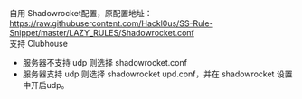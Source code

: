 自用 Shadowrocket配置，原配置地址：https://raw.githubusercontent.com/Hackl0us/SS-Rule-Snippet/master/LAZY_RULES/Shadowrocket.conf  
支持 Clubhouse
- 服务器不支持 udp 则选择 shadowrocket.conf
- 服务器支持 udp 则选择 shadowrocket upd.conf，并在 shadowrocket 设置中开启udp。
